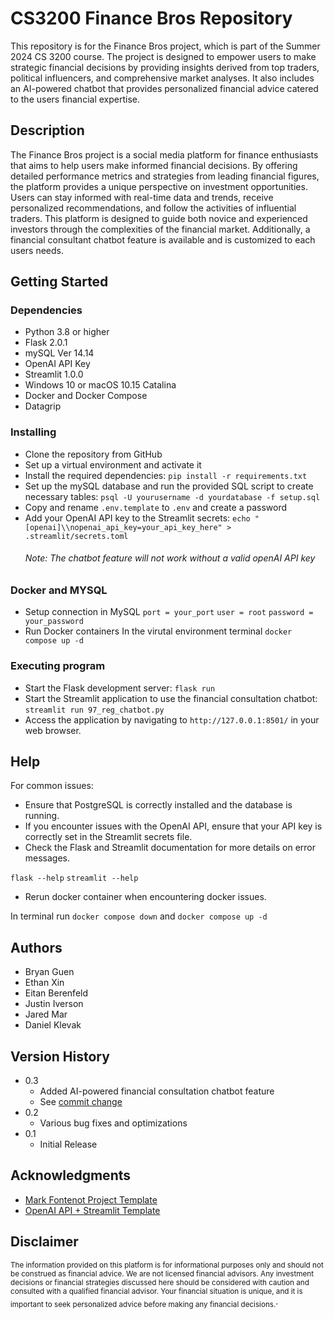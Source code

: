 # CS3200 Finance Bros Repository

This repository is for the Finance Bros project, which is part of the Summer 2024 CS 3200 course. The project is designed to empower users to make strategic financial decisions by providing insights derived from top traders, political influencers, and comprehensive market analyses. It also includes an AI-powered chatbot that provides personalized financial advice catered to the users financial expertise.

## Description

The Finance Bros project is a social media platform for finance enthusiasts that aims to help users make informed financial decisions. By offering detailed performance metrics and strategies from leading financial figures, the platform provides a unique perspective on investment opportunities. Users can stay informed with real-time data and trends, receive personalized recommendations, and follow the activities of influential traders. This platform is designed to guide both novice and experienced investors through the complexities of the financial market. Additionally, a financial consultant chatbot feature is available and is customized to each users needs.

## Getting Started

### Dependencies

* Python 3.8 or higher
* Flask 2.0.1
* mySQL Ver 14.14
* OpenAI API Key
* Streamlit 1.0.0
* Windows 10 or macOS 10.15 Catalina
* Docker and Docker Compose
* Datagrip

### Installing

* Clone the repository from GitHub
* Set up a virtual environment and activate it
* Install the required dependencies:
  `pip install -r requirements.txt`
* Set up the mySQL database and run the provided SQL script to create necessary tables:
  `psql -U yourusername -d yourdatabase -f setup.sql`
* Copy and rename `.env.template` to `.env` and create a password
* Add your OpenAI API key to the Streamlit secrets:
  `echo "[openai]\\nopenai_api_key=your_api_key_here" > .streamlit/secrets.toml`
  ###### Note: The chatbot feature will not work without a valid openAI API key

### Docker and MYSQL

* Setup connection in MySQL
  `port = your_port`
  `user = root`
  `password = your_password`
* Run Docker containers
  In the virutal environment terminal `docker compose up -d`
  
### Executing program

* Start the Flask development server:
  `flask run`
* Start the Streamlit application to use the financial consultation chatbot:
  `streamlit run 97_reg_chatbot.py`
* Access the application by navigating to `http://127.0.0.1:8501/` in your web browser.

## Help

For common issues:
* Ensure that PostgreSQL is correctly installed and the database is running.
* If you encounter issues with the OpenAI API, ensure that your API key is correctly set in the Streamlit secrets file.
* Check the Flask and Streamlit documentation for more details on error messages.

`flask --help`
`streamlit --help`

* Rerun docker container when encountering docker issues.

In terminal run `docker compose down` and `docker compose up -d`

## Authors

* Bryan Guen
* Ethan Xin  
* Eitan Berenfeld  
* Justin Iverson  
* Jared Mar  
* Daniel Klevak  

## Version History

* 0.3
    * Added AI-powered financial consultation chatbot feature
    * See [commit change](https://github.com/guenbr/cs3200-FinanceBros/commits/main)
* 0.2
    * Various bug fixes and optimizations
* 0.1
    * Initial Release

## Acknowledgments

* [Mark Fontenot Project Template](https://github.com/NEU-CS3200/24su-3200-project-template)
* [OpenAI API + Streamlit Template](https://github.com/streamlit/llm-examples)

## Disclaimer

<sub>The information provided on this platform is for informational purposes only and should not be construed as financial advice. We are not licensed financial advisors. Any investment decisions or financial strategies discussed here should be considered with caution and consulted with a qualified financial advisor. Your financial situation is unique, and it is important to seek personalized advice before making any financial decisions.</sub>.
